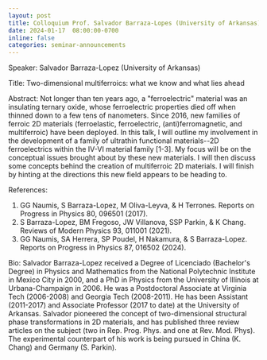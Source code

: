 ```yaml
---
layout: post
title: Colloquium Prof. Salvador Barraza-Lopes (University of Arkansas)
date: 2024-01-17  08:00:00-0700
inline: false
categories: seminar-announcements
---
```


Speaker: Salvador Barraza-Lopez (University of Arkansas)

Title: Two-dimensional multiferroics: what we know and what lies ahead

Abstract: Not longer than ten years ago, a "ferroelectric" material was an insulating ternary oxide, whose ferroelectric properties died off when thinned down to a few tens of nanometers. Since 2016, new families of ferroic 2D materials (ferroelastic, ferroelectric, (anti)ferromagnetic, and multiferroic) have been deployed. In this talk, I will outline my involvement in the development of a family of ultrathin functional materials--2D ferroelectrics within the IV-VI material family [1-3]. My focus will be on the conceptual issues brought about by these new materials. I will then discuss some concepts behind the creation of multiferroic 2D materials. I will finish by hinting at the directions this new field appears to be heading to.

References:

1. GG Naumis, S Barraza-Lopez, M Oliva-Leyva, & H Terrones. Reports on Progress in Physics 80, 096501 (2017).
2. S Barraza-Lopez, BM Fregoso, JW Villanova, SSP Parkin, & K Chang. Reviews of Modern Physics 93, 011001 (2021).
3. GG Naumis, SA Herrera, SP Poudel, H Nakamura, & S Barraza-Lopez. Reports on Progress in Physics 87, 016502 (2024).

Bio: Salvador Barraza-Lopez received a Degree of Licenciado (Bachelor's Degree) in Physics and Mathematics from the National Polytechnic Institute in Mexico City in 2000, and a PhD in Physics from the University of Illinois at Urbana-Champaign in 2006. He was a Postdoctoral Associate at Virginia Tech (2006-2008) and Georgia Tech (2008-2011). He has been Assistant (2011-2017) and Associate Professor (2017 to date) at the University of Arkansas. Salvador pioneered the concept of two-dimensional structural phase transformations in 2D materials, and has published three review articles on the subject (two in Rep. Prog. Phys. and one at Rev. Mod. Phys). The experimental counterpart of his work is being pursued in China (K. Chang) and Germany (S. Parkin).
